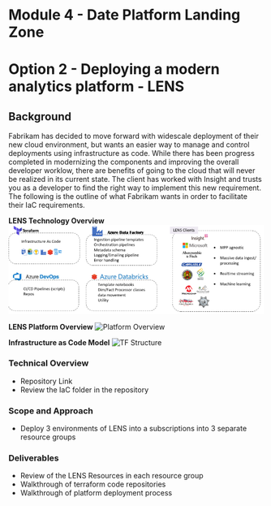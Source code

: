 # Module 4 - Date Platform Landing Zone

# Option 2 - Deploying a modern analytics platform - LENS
## Background
Fabrikam has decided to move forward with widescale deployment of their new cloud environment, but wants an easier way to manage and control deployments using infrastructure as code. While there has been progress completed in modernizing the components and improving the overall developer worklow, there are benefits of going to the cloud that will never be realized in its current state. The client has worked with Insight and trusts you as a developer to find the right way to implement this new requirement. The following is the outline of what Fabrikam wants in order to facilitate their IaC requirements.

**LENS Technology Overview**
![LENS-Overview](/Challenges/Module4-Develop-IaC/LENS-Overview.png)


**LENS Platform  Overview**
![Platform Overview](https://github.com/InsightDI-workshops/CodeToCloud-Student/blob/main/Challenges/Module4-Develop-IaC/Platform%20Overview.png)


**Infrastructure as Code Model**
![TF Structure](https://github.com/InsightDI-workshops/CodeToCloud-Student/blob/main/Challenges/Module4-Develop-IaC/TF-Azure.png)


### Technical Overview
- Repository Link
- Review the IaC folder in the repository 
### Scope and Approach
- Deploy 3 environments of LENS into a subscriptions into 3 separate resource groups

### Deliverables
- Review of the LENS Resources in each resource group
- Walkthrough of terraform code repositories
- Walkthrough of platform deployment process
